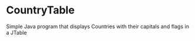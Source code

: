 # CountryTable
Simple Java program that displays Countries with their capitals and flags in a JTable
